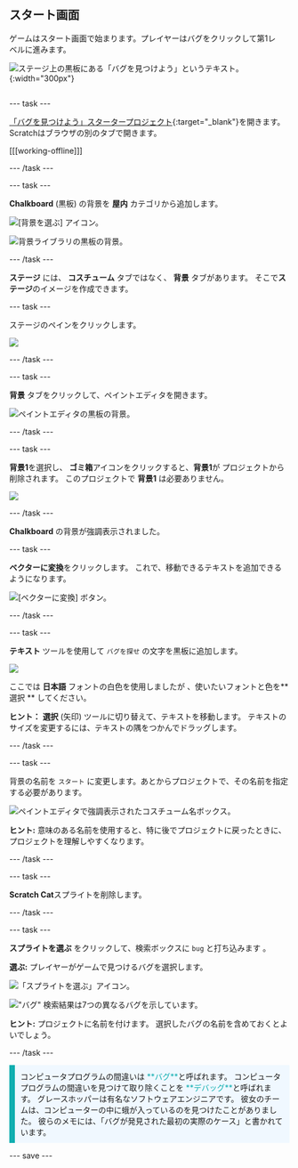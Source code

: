 ## スタート画面

<div style="display: flex; flex-wrap: wrap">
<div style="flex-basis: 200px; flex-grow: 1; margin-right: 15px;">
ゲームはスタート画面で始まります。プレイヤーはバグをクリックして第1レベルに進みます。
</div>
<div>

![ステージ上の黒板にある「バグを見つけよう」というテキスト。](images/start-screen.png){:width="300px"}

</div>
</div>

--- task ---

[「バグを見つけよう」スタータープロジェクト](https://scratch.mit.edu/projects/582214723/editor){:target="_blank"}を開きます。 Scratchはブラウザの別のタブで開きます。

[[[working-offline]]]

--- /task ---

--- task ---

**Chalkboard** (黒板) の背景を **屋内** カテゴリから追加します。

![[背景を選ぶ] アイコン。](images/backdrop-button.png)

![背景ライブラリの黒板の背景。](images/chalkboard.png)

--- /task ---

**ステージ** には、 **コスチューム** タブではなく、 **背景** タブがあります。 そこで**ステージ**のイメージを作成できます。

--- task ---

ステージのペインをクリックします。

![](images/stage-pane.png)

--- /task ---

--- task ---

**背景** タブをクリックして、ペイントエディタを開きます。

![ペイントエディタの黒板の背景。](images/chalkboard-paint.png)

--- /task ---

--- task ---

**背景1**を選択し、 **ゴミ箱**アイコンをクリックすると、**背景1**が プロジェクトから削除されます。 このプロジェクトで **背景1** は必要ありません。

![](images/delete-backdrop1.png)

--- /task ---

**Chalkboard** の背景が強調表示されました。

--- task ---

**ベクターに変換**をクリックします。 これで、移動できるテキストを追加できるようになります。

![[ベクターに変換] ボタン。](images/vector-button.png)

--- /task ---

--- task ---

**テキスト** ツールを使用して `バグを探せ` の文字を黒板に追加します。

![](images/chalkboard-text.png)

ここでは **日本語** フォントの白色を使用しましたが 、使いたいフォントと色を** 選択 ** してください。

**ヒント：** **選択** (矢印) ツールに切り替えて、テキストを移動します。 テキストのサイズを変更するには、テキストの隅をつかんでドラッグします。

--- /task ---

--- task ---

背景の名前を `スタート` に変更します。あとからプロジェクトで、その名前を指定する必要があります。

![ペイントエディタで強調表示されたコスチューム名ボックス。](images/start-screen-name.png)

**ヒント:** 意味のある名前を使用すると、特に後でプロジェクトに戻ったときに、プロジェクトを理解しやすくなります。

--- /task ---

--- task ---

**Scratch Cat**スプライトを削除します。

--- /task ---

--- task ---

**スプライトを選ぶ** をクリックして、検索ボックスに `bug` と打ち込みます 。

**選ぶ:** プレイヤーがゲームで見つけるバグを選択します。

![「スプライトを選ぶ」アイコン。](images/sprite-button.png)

!["バグ" 検索結果は7つの異なるバグを示しています。](images/bug-search.png)

**ヒント:** プロジェクトに名前を付けます。 選択したバグの名前を含めておくとよいでしょう。

--- /task ---

<p style="border-left: solid; border-width:10px; border-color: #0faeb0; background-color: aliceblue; padding: 10px;">
コンピュータプログラムの間違いは <span style="color: #0faeb0">**バグ**</span>と呼ばれます。 コンピュータプログラムの間違いを見つけて取り除くことを <span style="color: #0faeb0">**デバッグ**</span>と呼ばれます。 グレースホッパーは有名なソフトウェアエンジニアです。 彼女のチームは、コンピューターの中に蛾が入っているのを見つけたことがありました。 彼らのメモには、「バグが発見された最初の実際のケース」と書かれています。
</p>

--- save ---

